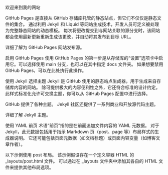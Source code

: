 欢迎来到我的网站

GitHub Pages 是直接从 GitHub 存储库托管的静态站点，但它们不仅仅是静态文件的集合。 通过利用 Jekyll 和 Liquid 等网站生成技术，开发人员可定义被处理为完整静态网站的动态模板。 每次将更改提交到与网站关联的源分支时，该网站都会使用最新更新重新生成该更改，并自动将其发布到目标 URL。

详细了解为 GitHub Pages 网站发布源。

启用 GitHub Pages
使用 GitHub Pages 的第一步是从存储库的“设置”选项卡中启用它。可以选择使用 main 分支，也可以在其中指定 docs 文件夹。 如果想要禁用 GitHub Pages，可以在此处执行此操作。


使用 Jekyll 选择主题
Jekyll 是 GitHub 使用的静态站点生成器，用于生成来自存储库内容的网站。 除可提供极大的内容便利性之外，它还符合标准的设计约定。 此样式标准化允许可交换主题，你可以从 GitHub Pages 配置中进行选择。


GitHub 提供了各种主题。 Jekyll 社区还提供了一系列商业和开放源代码主题。


详细了解 Jekyll 主题。

使用 YAML 前页
术语“前页”指的是在前面追加文件内容的 YAML 元数据。 对于 Jekyll，此元数据包括用于指示 Markdown 页（post、page 等）布局样式的生成器说明。 它还可能包括页面元数据（如文档标题）或页面内容变量（如博客文章作者）。

以下示例使用 post 布局。 该示例假设存在一个定义容器 HTML 的 _layouts/post.html 文件。 可以通过在 _layouts 文件夹中添加其各自的 HTML 文件来提供其他布局选项。
